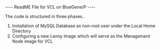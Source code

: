 ---- ReadME File for VCL on BlueGene/P ----

The code is structured in three phases..

1) Installation of MySQL Database as non-root user under the Local Home Directory 
2) Configuring a new Lenny Image which will serve as the Management Node image for VCL 
